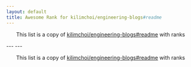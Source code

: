 ```yaml
---
layout: default
title: Awesome Rank for kilimchoi/engineering-blogs#readme
---
```


<p align="center">
	This list is a copy of <a href="https://github.com/kilimchoi/engineering-blogs#readme">kilimchoi/engineering-blogs#readme</a> with ranks
</p>
---
---
<p align="center">
	This list is a copy of <a href="https://github.com/kilimchoi/engineering-blogs#readme">kilimchoi/engineering-blogs#readme</a> with ranks
</p>

